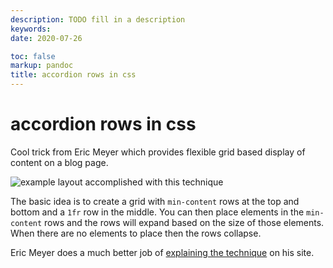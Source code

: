 ```yaml
---
description: TODO fill in a description
keywords: 
date: 2020-07-26

toc: false
markup: pandoc
title: accordion rows in css
---
```


# accordion rows in css

Cool trick from Eric Meyer which provides flexible grid based display of content on a blog page.

![example layout accomplished with this technique](/assets/example-eric-meyer-layout.png)

The basic idea is to create a grid with `min-content` rows at the top and bottom and a `1fr` row in the middle.
You can then place elements in the `min-content` rows and the rows will expand based on the size of those elements.
When there are no elements to place then the rows collapse.

Eric Meyer does a much better job of [explaining the technique](https://meyerweb.com/eric/thoughts/2020/07/01/accordion-rows-in-css-grid/) on his site.
